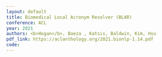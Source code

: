 ```yaml
---
layout: default
title: Biomedical Local Acronym Resolver (BLAR)
conference: ACL
year: 2021
authors: <b>Hogan</b>, Baeza , Katsis, Baldwin, Kim, Hsu
pdf_link: https://aclanthology.org/2021.bionlp-1.14.pdf
code: 
---
```

